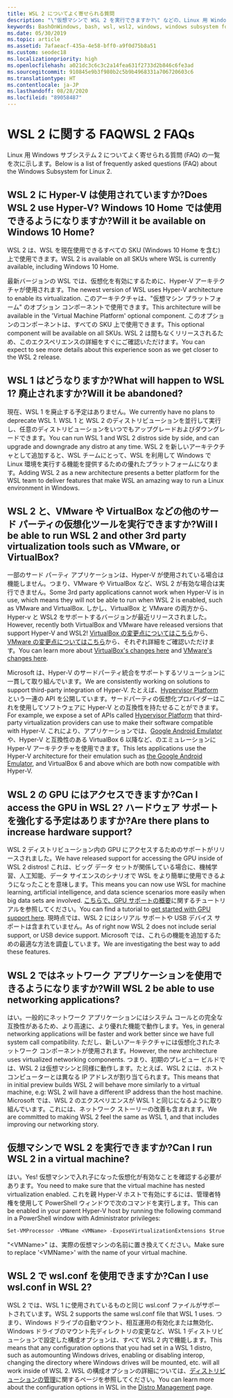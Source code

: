 ```yaml
---
title: WSL 2 についてよく寄せられる質問
description: "\"仮想マシンで WSL 2 を実行できますか?\" などの、Linux 用 Windows サブシステム 2 についてよく寄せられる質問 (FAQ) への回答をご確認いただけます。"
keywords: BashOnWindows, bash, wsl, wsl2, windows, windows subsystem for linux, windowssubsystem, ubuntu, debian, suse, windows 10, インストール
ms.date: 05/30/2019
ms.topic: article
ms.assetid: 7afaeacf-435a-4e58-bff0-a9f0d75b8a51
ms.custom: seodec18
ms.localizationpriority: high
ms.openlocfilehash: a021dc3c6c3c2a14fea631f2733d2b846c6fe3ad
ms.sourcegitcommit: 910845e9b3f980b2c5b9b4968331a706720603c6
ms.translationtype: HT
ms.contentlocale: ja-JP
ms.lasthandoff: 08/28/2020
ms.locfileid: "89058487"
---
```

# <a name="wsl-2-faqs"></a><span data-ttu-id="f2d9d-104">WSL 2 に関する FAQ</span><span class="sxs-lookup"><span data-stu-id="f2d9d-104">WSL 2 FAQs</span></span>

<span data-ttu-id="f2d9d-105">Linux 用 Windows サブシステム 2 についてよく寄せられる質問 (FAQ) の一覧を次に示します。</span><span class="sxs-lookup"><span data-stu-id="f2d9d-105">Below is a list of frequently asked questions (FAQ) about the Windows Subsystem for Linux 2.</span></span>

## <a name="does-wsl-2-use-hyper-v-will-it-be-available-on-windows-10-home"></a><span data-ttu-id="f2d9d-106">WSL 2 に Hyper-V は使用されていますか?</span><span class="sxs-lookup"><span data-stu-id="f2d9d-106">Does WSL 2 use Hyper-V?</span></span> <span data-ttu-id="f2d9d-107">Windows 10 Home では使用できるようになりますか?</span><span class="sxs-lookup"><span data-stu-id="f2d9d-107">Will it be available on Windows 10 Home?</span></span>

<span data-ttu-id="f2d9d-108">WSL 2 は、WSL を現在使用できるすべての SKU (Windows 10 Home を含む) 上で使用できます。</span><span class="sxs-lookup"><span data-stu-id="f2d9d-108">WSL 2 is available on all SKUs where WSL is currently available, including Windows 10 Home.</span></span>

<span data-ttu-id="f2d9d-109">最新バージョンの WSL では、仮想化を有効にするために、Hyper-V アーキテクチャが使用されます。</span><span class="sxs-lookup"><span data-stu-id="f2d9d-109">The newest version of WSL uses Hyper-V architecture to enable its virtualization.</span></span> <span data-ttu-id="f2d9d-110">このアーキテクチャは、"仮想マシン プラットフォーム" のオプション コンポーネントで使用できます。</span><span class="sxs-lookup"><span data-stu-id="f2d9d-110">This architecture will be available in the 'Virtual Machine Platform' optional component.</span></span> <span data-ttu-id="f2d9d-111">このオプションのコンポーネントは、すべての SKU 上で使用できます。</span><span class="sxs-lookup"><span data-stu-id="f2d9d-111">This optional component will be available on all SKUs.</span></span> <span data-ttu-id="f2d9d-112">WSL 2 は間もなくリリースされるため、このエクスペリエンスの詳細をすぐにご確認いただけます。</span><span class="sxs-lookup"><span data-stu-id="f2d9d-112">You can expect to see more details about this experience soon as we get closer to the WSL 2 release.</span></span>

## <a name="what-will-happen-to-wsl-1-will-it-be-abandoned"></a><span data-ttu-id="f2d9d-113">WSL 1 はどうなりますか?</span><span class="sxs-lookup"><span data-stu-id="f2d9d-113">What will happen to WSL 1?</span></span> <span data-ttu-id="f2d9d-114">廃止されますか?</span><span class="sxs-lookup"><span data-stu-id="f2d9d-114">Will it be abandoned?</span></span>

<span data-ttu-id="f2d9d-115">現在、WSL 1 を廃止する予定はありません。</span><span class="sxs-lookup"><span data-stu-id="f2d9d-115">We currently have no plans to deprecate WSL 1.</span></span> <span data-ttu-id="f2d9d-116">WSL 1 と WSL 2 のディストリビューションを並行して実行し、任意のディストリビューションをいつでもアップグレードおよびダウングレードできます。</span><span class="sxs-lookup"><span data-stu-id="f2d9d-116">You can run WSL 1 and WSL 2 distros side by side, and can upgrade and downgrade any distro at any time.</span></span> <span data-ttu-id="f2d9d-117">WSL 2 を新しいアーキテクチャとして追加すると、WSL チームにとって、WSL を利用して Windows で Linux 環境を実行する機能を提供するための優れたプラットフォームになります。</span><span class="sxs-lookup"><span data-stu-id="f2d9d-117">Adding WSL 2 as a new architecture presents a better platform for the WSL team to deliver features that make WSL an amazing way to run a Linux environment in Windows.</span></span>

## <a name="will-i-be-able-to-run-wsl-2-and-other-3rd-party-virtualization-tools-such-as-vmware-or-virtualbox"></a><span data-ttu-id="f2d9d-118">WSL 2 と、VMware や VirtualBox などの他のサード パーティの仮想化ツールを実行できますか?</span><span class="sxs-lookup"><span data-stu-id="f2d9d-118">Will I be able to run WSL 2 and other 3rd party virtualization tools such as VMware, or VirtualBox?</span></span>

<span data-ttu-id="f2d9d-119">一部のサード パーティ アプリケーションは、Hyper-V が使用されている場合は機能しません。つまり、VMware や VirtualBox など、WSL 2 が有効な場合は実行できません。</span><span class="sxs-lookup"><span data-stu-id="f2d9d-119">Some 3rd party applications cannot work when Hyper-V is in use, which means they will not be able to run when WSL 2 is enabled, such as VMware and VirtualBox.</span></span> <span data-ttu-id="f2d9d-120">しかし、VirtualBox と VMware の両方から、Hyper-v と WSL2 をサポートするバージョンが最近リリースされました。</span><span class="sxs-lookup"><span data-stu-id="f2d9d-120">However, recently both VirtualBox and VMware have released versions that support Hyper-V and WSL2!</span></span> <span data-ttu-id="f2d9d-121">[VirtualBox の変更点についてはこちら][1]から、[VMware の変更点についてはこちら][4]から、それぞれ詳細をご確認いただけます。</span><span class="sxs-lookup"><span data-stu-id="f2d9d-121">You can learn more about [VirtualBox's changes here][1] and [VMware's changes here][4].</span></span>

<span data-ttu-id="f2d9d-122">Microsoft は、Hyper-V のサードパーティ統合をサポートするソリューションに一貫して取り組んでいます。</span><span class="sxs-lookup"><span data-stu-id="f2d9d-122">We are consistently working on solutions to support third-party integration of Hyper-V.</span></span> <span data-ttu-id="f2d9d-123">たとえば、[Hypervisor Platform][2] という一連の API を公開しています。サードパーティの仮想化プロバイダーはこれを使用してソフトウェアに Hyper-V との互換性を持たせることができます。</span><span class="sxs-lookup"><span data-stu-id="f2d9d-123">For example, we expose a set of APIs called [Hypervisor Platform][2] that third-party virtualization providers can use to make their software compatible with Hyper-V.</span></span> <span data-ttu-id="f2d9d-124">これにより、アプリケーションでは、[Google Android Emulator][3] や、Hyper-V と互換性のある VirtualBox 6 以降など、のエミュレーションに Hyper-V アーキテクチャを使用できます。</span><span class="sxs-lookup"><span data-stu-id="f2d9d-124">This lets applications use the Hyper-V architecture for their emulation such as [the Google Android Emulator][3], and VirtualBox 6 and above which are both now compatible with Hyper-V.</span></span>

## <a name="can-i-access-the-gpu-in-wsl-2-are-there-plans-to-increase-hardware-support"></a><span data-ttu-id="f2d9d-125">WSL 2 の GPU にはアクセスできますか?</span><span class="sxs-lookup"><span data-stu-id="f2d9d-125">Can I access the GPU in WSL 2?</span></span> <span data-ttu-id="f2d9d-126">ハードウェア サポートを強化する予定はありますか?</span><span class="sxs-lookup"><span data-stu-id="f2d9d-126">Are there plans to increase hardware support?</span></span>

<span data-ttu-id="f2d9d-127">WSL 2 ディストリビューション内の GPU にアクセスするためのサポートがリリースされました。</span><span class="sxs-lookup"><span data-stu-id="f2d9d-127">We have released support for accessing the GPU inside of WSL 2 distros!</span></span> <span data-ttu-id="f2d9d-128">これは、ビッグ データ セットが関係している場合に、機械学習、人工知能、データ サイエンスのシナリオで WSL をより簡単に使用できるようになったことを意味します。</span><span class="sxs-lookup"><span data-stu-id="f2d9d-128">This means you can now use WSL for machine learning, artificial intelligence, and data science scenarios more easily when big data sets are involved.</span></span> <span data-ttu-id="f2d9d-129">[こちらで、GPU サポートの概要](./tutorials/gpu-compute)に関するチュートリアルを参照してください。</span><span class="sxs-lookup"><span data-stu-id="f2d9d-129">You can find a tutorial to [get started with GPU support here](./tutorials/gpu-compute).</span></span> <span data-ttu-id="f2d9d-130">現時点では、WSL 2 にはシリアル サポートや USB デバイス サポートは含まれていません。</span><span class="sxs-lookup"><span data-stu-id="f2d9d-130">As of right now WSL 2 does not include serial support, or USB device support.</span></span> <span data-ttu-id="f2d9d-131">Microsoft では、これらの機能を追加するための最適な方法を調査しています。</span><span class="sxs-lookup"><span data-stu-id="f2d9d-131">We are investigating the best way to add these features.</span></span>

## <a name="will-wsl-2-be-able-to-use-networking-applications"></a><span data-ttu-id="f2d9d-132">WSL 2 ではネットワーク アプリケーションを使用できるようになりますか?</span><span class="sxs-lookup"><span data-stu-id="f2d9d-132">Will WSL 2 be able to use networking applications?</span></span>

<span data-ttu-id="f2d9d-133">はい。一般的にネットワーク アプリケーションにはシステム コールとの完全な互換性があるため、より高速に、より優れた機能で動作します。</span><span class="sxs-lookup"><span data-stu-id="f2d9d-133">Yes, in general networking applications will be faster and work better since we have full system call compatibility.</span></span> <span data-ttu-id="f2d9d-134">ただし、新しいアーキテクチャには仮想化されたネットワーク コンポーネントが使用されます。</span><span class="sxs-lookup"><span data-stu-id="f2d9d-134">However, the new architecture uses virtualized networking components.</span></span> <span data-ttu-id="f2d9d-135">つまり、初期のプレビュー ビルドでは、WSL 2 は仮想マシンと同様に動作します。たとえば、WSL 2 には、ホスト コンピューターとは異なる IP アドレスが割り当てられます。</span><span class="sxs-lookup"><span data-stu-id="f2d9d-135">This means that in initial preview builds WSL 2 will behave more similarly to a virtual machine, e.g: WSL 2 will have a different IP address than the host machine.</span></span> <span data-ttu-id="f2d9d-136">Microsoft では、WSL 2 のエクスペリエンスが WSL 1 と同じになるように取り組んでいます。これには、ネットワーク ストーリーの改善も含まれます。</span><span class="sxs-lookup"><span data-stu-id="f2d9d-136">We are committed to making WSL 2 feel the same as WSL 1, and that includes improving our networking story.</span></span> 

## <a name="can-i-run-wsl-2-in-a-virtual-machine"></a><span data-ttu-id="f2d9d-137">仮想マシンで WSL 2 を実行できますか?</span><span class="sxs-lookup"><span data-stu-id="f2d9d-137">Can I run WSL 2 in a virtual machine?</span></span>

<span data-ttu-id="f2d9d-138">はい。</span><span class="sxs-lookup"><span data-stu-id="f2d9d-138">Yes!</span></span> <span data-ttu-id="f2d9d-139">仮想マシンで入れ子になった仮想化が有効なことを確認する必要があります。</span><span class="sxs-lookup"><span data-stu-id="f2d9d-139">You need to make sure that the virtual machine has nested virtualization enabled.</span></span> <span data-ttu-id="f2d9d-140">これを親 Hyper-V ホストで有効にするには、管理者特権を使用して PowerShell ウィンドウで次のコマンドを実行します。</span><span class="sxs-lookup"><span data-stu-id="f2d9d-140">This can be enabled in your parent Hyper-V host by running the following command in a PowerShell window with Administrator privileges:</span></span>

`Set-VMProcessor -VMName <VMName> -ExposeVirtualizationExtensions $true`

<span data-ttu-id="f2d9d-141">"&lt;VMName&gt;" は、実際の仮想マシンの名前に置き換えてください。</span><span class="sxs-lookup"><span data-stu-id="f2d9d-141">Make sure to replace '&lt;VMName&gt;' with the name of your virtual machine.</span></span>

## <a name="can-i-use-wslconf-in-wsl-2"></a><span data-ttu-id="f2d9d-142">WSL 2 で wsl.conf を使用できますか?</span><span class="sxs-lookup"><span data-stu-id="f2d9d-142">Can I use wsl.conf in WSL 2?</span></span>

<span data-ttu-id="f2d9d-143">WSL 2 では、WSL 1 に使用されているものと同じ wsl.conf ファイルがサポートされています。</span><span class="sxs-lookup"><span data-stu-id="f2d9d-143">WSL 2 supports the same wsl.conf file that WSL 1 uses.</span></span> <span data-ttu-id="f2d9d-144">つまり、Windows ドライブの自動マウント、相互運用の有効化または無効化、Windows ドライブのマウント先ディレクトリの変更など、WSL 1 ディストリビューションで設定した構成オプションは、すべて WSL 2 内で機能します。</span><span class="sxs-lookup"><span data-stu-id="f2d9d-144">This means that any configuration options that you had set in a WSL 1 distro, such as automounting Windows drives, enabling or disabling interop, changing the directory where Windows drives will be mounted, etc. will all work inside of WSL 2.</span></span> <span data-ttu-id="f2d9d-145">WSL の構成オプションの詳細については、[ディストリビューションの管理](./wsl-config.md)に関するページを参照してください。</span><span class="sxs-lookup"><span data-stu-id="f2d9d-145">You can learn more about the configuration options in WSL in the [Distro Management](./wsl-config.md) page.</span></span>

 [1]: https://www.virtualbox.org/wiki/Changelog-6.0
 [2]: https://docs.microsoft.com/virtualization/api/
 [3]: https://devblogs.microsoft.com/visualstudio/hyper-v-android-emulator-support/
 [4]: https://blogs.vmware.com/workstation/2020/01/vmware-workstation-tech-preview-20h1.html
